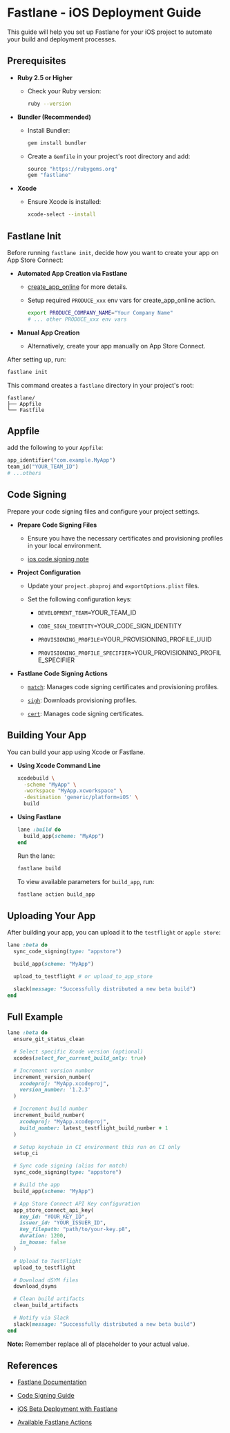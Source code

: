 # Fastlane - iOS Deployment Guide

This guide will help you set up Fastlane
for your iOS project to automate your build and deployment processes.

## Prerequisites

- **Ruby 2.5 or Higher**

  - Check your Ruby version:

    ```bash
    ruby --version
    ```

- **Bundler (Recommended)**

  - Install Bundler:

    ```bash
    gem install bundler
    ```

  - Create a `Gemfile` in your project's root directory and add:

    ```ruby
    source "https://rubygems.org"
    gem "fastlane"
    ```

- **Xcode**

  - Ensure Xcode is installed:

    ```bash
    xcode-select --install
    ```

## Fastlane Init

Before running `fastlane init`, decide how you want to create your app on App Store Connect:

- **Automated App Creation via Fastlane**

  - [create_app_online](https://docs.fastlane.tools/actions/create_app_online) for more details.

  - Setup required `PRODUCE_xxx` env vars for create_app_online action.

    ```bash
    export PRODUCE_COMPANY_NAME="Your Company Name"
    # ... other PRODUCE_xxx env vars
    ```

- **Manual App Creation**

  - Alternatively, create your app manually on App Store Connect.

After setting up, run:

```bash
fastlane init
```

This command creates a `fastlane` directory in your project's root:

```plaintext
fastlane/
├── Appfile
└── Fastfile
```

## Appfile

add the following to your `Appfile`:

```ruby
app_identifier("com.example.MyApp")
team_id("YOUR_TEAM_ID")
# ...others
```

## Code Signing

Prepare your code signing files and configure your project settings.

- **Prepare Code Signing Files**

  - Ensure you have the necessary certificates and provisioning profiles in your local environment.

  - [ios code signing note](../ios/code-signing.md)

- **Project Configuration**

  - Update your `project.pbxproj` and `exportOptions.plist` files.

  - Set the following configuration keys:

    - `DEVELOPMENT_TEAM`=YOUR_TEAM_ID

    - `CODE_SIGN_IDENTITY`=YOUR_CODE_SIGN_IDENTITY

    - `PROVISIONING_PROFILE`=YOUR_PROVISIONING_PROFILE_UUID

    - `PROVISIONING_PROFILE_SPECIFIER`=YOUR_PROVISIONING_PROFILE_SPECIFIER

- **Fastlane Code Signing Actions**

  - [`match`](https://docs.fastlane.tools/actions/match): Manages code signing certificates and provisioning profiles.

  - [`sigh`](https://docs.fastlane.tools/actions/sigh): Downloads provisioning profiles.

  - [`cert`](https://docs.fastlane.tools/actions/cert): Manages code signing certificates.

## Building Your App

You can build your app using Xcode or Fastlane.

- **Using Xcode Command Line**

  ```bash
  xcodebuild \
    -scheme "MyApp" \
    -workspace "MyApp.xcworkspace" \
    -destination 'generic/platform=iOS' \
    build
  ```

- **Using Fastlane**

  ```ruby
  lane :build do
    build_app(scheme: "MyApp")
  end
  ```

  Run the lane:

  ```bash
  fastlane build
  ```

  To view available parameters for `build_app`, run:

  ```bash
  fastlane action build_app
  ```

## Uploading Your App

After building your app, you can upload it to the `testflight` or `apple store`:

```ruby
lane :beta do
  sync_code_signing(type: "appstore")

  build_app(scheme: "MyApp")

  upload_to_testflight # or upload_to_app_store

  slack(message: "Successfully distributed a new beta build")
end
```

## Full Example

```ruby
lane :beta do
  ensure_git_status_clean

  # Select specific Xcode version (optional)
  xcodes(select_for_current_build_only: true)

  # Increment version number
  increment_version_number(
    xcodeproj: "MyApp.xcodeproj",
    version_number: '1.2.3'
  )

  # Increment build number
  increment_build_number(
    xcodeproj: "MyApp.xcodeproj",
    build_number: latest_testflight_build_number + 1
  )

  # Setup keychain in CI environment this run on CI only
  setup_ci

  # Sync code signing (alias for match)
  sync_code_signing(type: "appstore")

  # Build the app
  build_app(scheme: "MyApp")

  # App Store Connect API Key configuration
  app_store_connect_api_key(
    key_id: "YOUR_KEY_ID",
    issuer_id: "YOUR_ISSUER_ID",
    key_filepath: "path/to/your-key.p8",
    duration: 1200,
    in_house: false
  )

  # Upload to TestFlight
  upload_to_testflight

  # Download dSYM files
  download_dsyms

  # Clean build artifacts
  clean_build_artifacts

  # Notify via Slack
  slack(message: "Successfully distributed a new beta build")
end
```

**Note:** Remember replace all of placeholder to your actual value.

## References

- [Fastlane Documentation](https://docs.fastlane.tools)

- [Code Signing Guide](https://docs.fastlane.tools/codesigning/getting-started)

- [iOS Beta Deployment with Fastlane](https://docs.fastlane.tools/getting-started/ios/beta-deployment)

- [Available Fastlane Actions](https://docs.fastlane.tools/actions)
